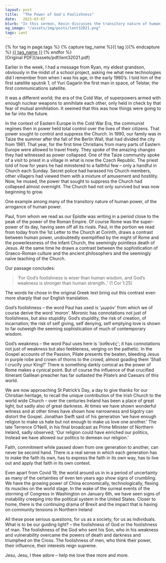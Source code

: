 ```yaml
---
layout: post
title:  "The Power of God's Foolishness"
date:   2021-03-07
blurb: "In this sermon, Kevin discusses the transitory nature of human power and the enduring strength of God's wisdom. Drawing from his personal experiences and biblical teachings, he contrasts the might of superpowers like Rome and the seeming powerlessness of the Church. He emphasizes the importance of faith in navigating uncertain times and the need for each generation to make the faith its own."
og_image: "/assets/img/posts/lent32021.png"
tags: Lent
---    
```

<div class="tag-pills">
  {% for tag in page.tags %}
    {% capture tag_name %}{{ tag }}{% endcapture %}
    <a href="{{ site.baseurl }}/tag/{{ tag_name }}" class="tag-pill">{{ tag_name }}</a>
  {% endfor %}
</div>
[Original PDF](/assets/pdf/lent32021.pdf)

Earlier in the week, I had a message from Ryan, my eldest grandson, obviously in the midst of a school project, asking me what new technologies did I remember from when I was his age, in the early 1960’s. I told him of the first satellite sputnik 1, of Yuri Gagarin the first man in space, of Telstar, the first communications satellite.

It was a different world; the era of the Cold War, of superpowers armed with enough nuclear weapons to annihilate each other, only held in check by that fear of mutual annihilation. It seemed that this was how things were going to be far into the future.

In the context of Eastern Europe in the Cold War Era, the communist regimes then in power held total control over the lives of their citizens. That power sought to control and suppress the Church. In 1990, our family was in Taize the summer after the fall of the Berlin Wall, that had divided the city from 1961. That year, for the first time Christians from many parts of Eastern Europe were allowed to travel freely. They spoke of the amazing changes they had witnessed as power collapsed. One of the Taize community spoke of a visit to priest in a village in what is now the Czech Republic. The priest told of how for years he had ministered to a faithful few – only a handful in Church each Sunday. Secret police had harassed his Church members, other villagers had viewed them with a mixture of amusement and hostility. Now, he mused, the power that sought to suppress the Church had collapsed almost overnight. The Church had not only survived but was now beginning to grow.

One example among many of the transitory nature of human power, of the arrogance of human power.

Paul, from whom we read as our Epistle was writing in a period close to the peak of the power of the Roman Empire. Of course Rome was the super-power of its day, having seen off all its rivals. Paul, in the portion we read from today from the 1st Letter to the Church at Corinth, draws a contrast between human power, undoubtedly exemplified by the might of Rome and the powerlessness of the infant Church, the seemingly pointless death of Jesus. At the same time he draws a contrast between the sophistication of Graeco-Roman culture and the ancient philosophers and the seemingly naïve teaching of the Church.

Our passage concludes:

> 'For God’s foolishness is wiser than human wisdom, and God’s weakness is stronger than human strength..' (1 Cor 1:25)

The words he chose in the original Greek text bring out this contrast even more sharply that our English translation.

God’s foolishness – the word Paul has used is 'μωρόν' from which we of course derive the word 'moron'. Moronic has connotations not just of foolishness, but also stupidity. God’s stupidity, the risk of creation, of incarnation; the risk of self giving, self denying, self emptying love is shown to far outweigh the seeming sophistication of much of contemporary wisdom.

God’s weakness – the word Paul uses here is 'ἀσθενές'; it has connotations not just of weakness but also feebleness, verging on the pathetic. In the Gospel accounts of the Passion, Pilate presents the beaten, bleeding Jesus in purple robe and crown of thorns to the crowd, almost goading them 'Shall I crucify your King?' There is something darkly comical as the power of Rome makes a cynical point. But of course the influence of that crucified itinerant Galilean preacher has far outlasted the Pilate’s and Caesars of this world.

We are now approaching St Patrick’s Day, a day to give thanks for our Christian heritage, to recall the unique contribution of the Irish Church to the world wide Church – over the centuries Ireland has been a place of great light, but sadly also of great darkness. At times we have shown wonderful witness and at other times have shown how narrowness and bigotry can distort the Gospel. Jonathan Swift said of his generation 'we have enough religion to make us hate but not enough to make us love one another.' The late Terrence O’Neill, in his final broadcast as Prime Minister of Northern Ireland, sadly observed; 'Our religion could have enriched our politics, Instead we have allowed our politics to demean our religion.'

Faith, commitment while passed down from one generation to another, can never be second hand. There is a real sense in which each generation has to make the faith its own, has to express the faith in its own way, has to live out and apply that faith in its own context.

Even apart from Covid 19, the world around us in in a period of uncertainty as many of the certainties of even ten years ago show signs of crumbling. We have the growing power of China economically, technologically, flexing its muscles on the world stage. In the wake of the surreal events of the storming of Congress in Washington on January 6th, we have seen signs of instability creeping into the political system in the United States. Closer to home, there is the continuing drama of Brexit and the impact that is having on community tensions in Northern Ireland

All these pose serious questions, for us as a society, for us as individuals. What is to be our guiding light? – the foolishness of God or the foolishness of man. The foolishness of the God who sent his Son, who in his weakness and vulnerability overcame the powers of death and darkness and triumphed on the Cross. The foolishness of men, who think their power, their influence, their interests reign supreme.

Jesu, Jesu, I thee adore – help me love thee more and more.
